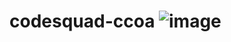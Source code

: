 # codesquad-ccoa ![image](https://user-images.githubusercontent.com/92701121/146676225-a9b863b3-8aa4-4107-92c3-d44986d35a5b.png)
